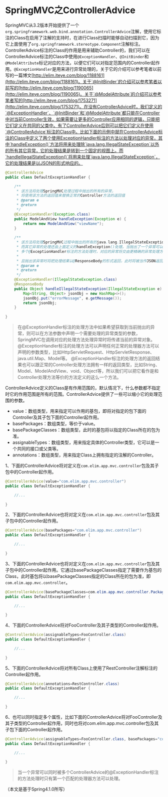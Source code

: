# SpringMVC之ControllerAdvice

SpringMVC从3.2版本开始提供了一个`org.springframework.web.bind.annotation.ControllerAdvice`注解，使用它标注的Class在启用了注解的支持时，在进行Class扫描时能够自动扫描到它，因为它上面使用了`org.springframework.stereotype.Component`注解标注。ControllerAdvice标注的Class的作用是用来辅助Controller的，我们可以在ControllerAdvice标注的Class中使用`@ExceptionHandler`、`@InitBinder`和`@ModelAttribute`标记对应的方法，以便它们可以对指定范围内的Controller起作用。`@ExceptionHandler`是用来进行异常处理的，关于它的介绍可以参考笔者以前写的一篇博文[http://elim.iteye.com/blog/1188161](http://elim.iteye.com/blog/1188161)。关于`@InitBinder`的介绍可以参考笔者以前写的[http://elim.iteye.com/blog/1190065](http://elim.iteye.com/blog/1190065)。关于`@ModelAttribute`的介绍可以参考笔者写的[http://elim.iteye.com/blog/1753271](http://elim.iteye.com/blog/1753271)。在没有ControllerAdvice时，我们定义的`@ExceptionHandler`、`@InitBinder`和`@ModelAttribute`都只能在Controller中对当前Controller生效，如果需要让更多的Controller应用相同的逻辑，只能把它们定义在共同的父类中。有了ControllerAdvice后则可以把它们定义在使用`@ControllerAdvice`标注的Class中。比如下面的示例中就在ControllerAdvice标注的Class中定义了两个使用ExceptionHandler标注的方法以处理对应的异常，其中`handleException()`方法将用来处理除`java.lang.IllegalStateException`以外的所有其它异常，它的处理结果是转到一个固定的视图上。而`handleIllegalStateException()`将用来处理`java.lang.IllegalStateException`，它的处理结果是以JSON的形式响应的。

```java
@ControllerAdvice
public class DefaultExceptionHandler {

    /**
     * 该方法将处理SpringMVC处理过程中抛出的所有的异常，
     * 将使用该方法的返回值来替换正常的Controller方法的返回值
     * @param e
     * @return
     */
    @ExceptionHandler(Exception.class)
    public ModelAndView handleException(Exception e) {
        return new ModelAndView("viewName");
    }
    
    /**
     * 该方法将处理SpringMVC过程中抛出的所有的java.lang.IllegalStateException，
     * 而其它异常的处理还由上面定义的handleException()处理。当抛出了一个异常可以同时被
     * 多个@ExceptionHandler标注的方法处理时，对应的异常将交由更精确的异常处理方法处理。
     * 
     * 且抛出该异常时将把处理结果以@ResponseBody的形式返回，此时将被当作JSON返回。
     * @param e
     * @return
     */
    @ExceptionHandler(IllegalStateException.class)
    @ResponseBody
    public Object handleIllegalStateException(IllegalStateException e) {
        Map<String, Object> jsonObj = new HashMap<>();
        jsonObj.put("errorMessage", e.getMessage());
        return jsonObj;
    }
    
}
```

> 在@ExceptionHandler标注的处理方法中如果希望获取到当前抛出的异常，则可以在方法参数中声明一个需要处理的异常类型的参数，SpringMVC在调用对应的处理方法处理异常时将传递当前的异常对象。
> @ExceptionHandler标注的处理方法可以声明任何正常的处理器方法可以声明的参数类型，比如HttpServletRequest、HttpServletResponse、java.util.Map、Model等。
> @ExceptionHandler标注的处理方法的返回结果也可以跟正常的Controller处理方法拥有一样的返回类型，比如String、Model、ModelAndView、void、Object等，所以我们可以把它看作是和Controller处理方法等价的方法定义的这么一个方法。


ControllerAdvice定义的Class是有作用范围的，默认情况下，什么参数都不指定时它的作用范围是所有的范围。ControllerAdvice提供了一些可以缩小它的处理范围的参数。
* value：数组类型，用来指定可以作用的基包，即将对指定的包下面的Controller及其子包下面的Controller起作用。
* basePackages：数组类型，等价于value。
* basePackageClasses：数组类型，此时的基包将以指定的Class所在的包为准。
* assignableTypes：数组类型，用来指定具体的Controller类型，它可以是一个共同的接口或父类等。
* annotations：数组类型，用来指定Class上拥有指定的注解的Controller。

1、下面的ControllerAdvice将对定义在`com.elim.app.mvc.controller`包及其子包中的Controller起作用。
```java
@ControllerAdvice(value="com.elim.app.mvc.controller")
public class DefaultExceptionHandler {

    //...
    
}
```

2、下面的ControllerAdvice也将对定义在`com.elim.app.mvc.controller`包及其子包中的Controller起作用。
```java
@ControllerAdvice(basePackages="com.elim.app.mvc.controller")
public class DefaultExceptionHandler {

    //...
    
}
```

3、下面的ControllerAdvice也将对定义在`com.elim.app.mvc.controller`包及其子包中的Controller起作用。它通过basePackageClasses指定了需要作为基包的Class，此时基包将以basePackageClasses指定的Class所在的包为准，即`com.elim.app.mvc.controller`。
```java
@ControllerAdvice(basePackageClasses=com.elim.app.mvc.controller.Package.class)
public class DefaultExceptionHandler {

    //...
    
}
```

4、下面的ControllerAdvice将对FooController及其子类型的Controller起作用。
```java
@ControllerAdvice(assignableTypes=FooController.class)
public class DefaultExceptionHandler {

    //...
    
}
```

5、下面的ControllerAdvice将对所有Class上使用了RestController注解标注的Controller起作用。
```java
@ControllerAdvice(annotations=RestController.class)
public class DefaultExceptionHandler {

    //...
    
}
```

6、也可以同时指定多个属性，比如下面的ControllerAdvice将对FooController及其子类型的Controller起作用，同时也将对com.elim.app.mvc.controller包及其子包下面的Controller起作用。
```java
@ControllerAdvice(assignableTypes=FooController.class, basePackages="com.elim.app.mvc.controller")
public class DefaultExceptionHandler {

    //...
    
}
```

> 当一个异常可以同时被多个ControllerAdvice的@ExceptionHandler标注的方法处理时只有第一个匹配的处理器方法可以处理。


（本文是基于Spring4.1.0所写）




